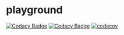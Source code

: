 # playground

[![Codacy Badge](https://api.codacy.com/project/badge/Grade/41578ff9ba764a309f9a4cf494bd7583)](https://app.codacy.com/gh/Just-Another-Weather-Site/playground?utm_source=github.com&utm_medium=referral&utm_content=Just-Another-Weather-Site/playground&utm_campaign=Badge_Grade_Settings)
[![Codacy Badge](https://app.codacy.com/project/badge/Coverage/f28583d6d5b44847b28bbffc539998f9)](https://www.codacy.com/gh/Just-Another-Weather-Site/playground/dashboard?utm_source=github.com&utm_medium=referral&utm_content=Just-Another-Weather-Site/playground&utm_campaign=Badge_Coverage)
[![codecov](https://codecov.io/gh/Just-Another-Weather-Site/playground/branch/main/graph/badge.svg?token=I4NYQ8VV9Z)](https://codecov.io/gh/Just-Another-Weather-Site/playground)